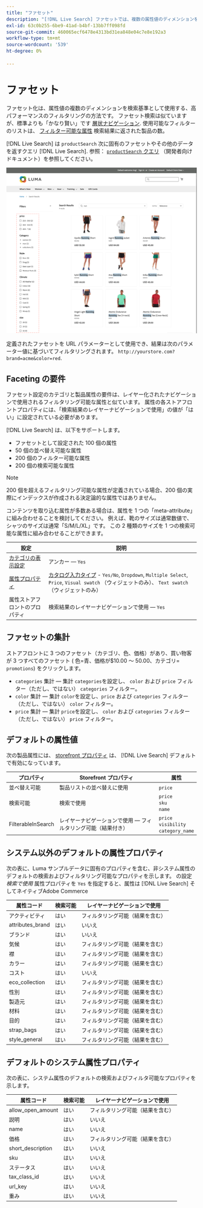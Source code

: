 ```yaml
---
title: "ファセット"
description: "[!DNL Live Search] ファセットでは、複数の属性値のディメンションを検索条件として使用します。"
exl-id: 63c0b255-6be9-41ad-b4bf-13bb7ff098fd
source-git-commit: 460065ecf6478e4313bd31ea848e04c7e8e192a3
workflow-type: tm+mt
source-wordcount: '539'
ht-degree: 0%

---
```


# ファセット

ファセット化は、属性値の複数のディメンションを検索基準として使用する、高パフォーマンスのフィルタリングの方法です。 ファセット検索は似ていますが、標準よりも「かなり賢い」です [層状ナビゲーション](https://experienceleague.adobe.com/docs/commerce-admin/catalog/catalog/navigation/navigation-layered.html). 使用可能なフィルターのリストは、 [フィルター可能な属性](https://experienceleague.adobe.com/docs/commerce-admin/catalog/catalog/navigation/navigation-layered.html#filterable-attributes) 検索結果に返された製品の数。

[!DNL Live Search] は `productSearch` 次に固有のファセットやその他のデータを返すクエリ [!DNL Live Search]. 参照： [`productSearch` クエリ](https://developer.adobe.com/commerce/services/graphql/live-search/product-search/) （開発者向けドキュメント）を参照してください。

![フィルター済みの検索結果](assets/storefront-search-results-run.png)

定義されたファセットを URL パラメーターとして使用でき、結果は次のパラメーター値に基づいてフィルタリングされます。 `http://yourstore.com?brand=acme&color=red`.

## Faceting の要件

ファセット設定のカテゴリと製品属性の要件は、レイヤー化されたナビゲーションで使用されるフィルタリング可能な属性と似ています。 属性の各ストアフロントプロパティには、「検索結果のレイヤーナビゲーションで使用」の値が「はい」に設定されている必要があります。

[!DNL Live Search] は、以下をサポートします。

* ファセットとして設定された 100 個の属性
* 50 個の並べ替え可能な属性
* 200 個のフィルター可能な属性
* 200 個の検索可能な属性

>[!NOTE]
>
> 200 個を超えるフィルタリング可能な属性が定義されている場合、200 個の実際にインデックスが作成される決定論的な属性ではありません。

コンテンツを取り込む属性が多数ある場合は、属性を 1 つの「meta-attribute」に組み合わせることを検討してください。 例えば、靴のサイズは通常数値で、シャツのサイズは通常「S/M/L/XL」です。 この 2 種類のサイズを 1 つの検索可能な属性に組み合わせることができます。

| 設定 | 説明 |
|--- |--- |
| [カテゴリの表示設定](https://experienceleague.adobe.com/docs/commerce-admin/catalog/categories/create/categories-display-settings.html) | アンカー — `Yes` |
| [属性プロパティ](https://experienceleague.adobe.com/docs/commerce-admin/catalog/product-attributes/create/attribute-product-create.html) | [カタログ入力タイプ](https://experienceleague.adobe.com/docs/commerce-admin/catalog/product-attributes/attributes-input-types.html) - `Yes/No`, `Dropdown`, `Multiple Select`, `Price`, `Visual swatch` （ウィジェットのみ）、 `Text swatch` （ウィジェットのみ） |
| 属性ストアフロントのプロパティ | 検索結果のレイヤーナビゲーションで使用 — `Yes` |

## ファセットの集計

ストアフロントに 3 つのファセット（カテゴリ、色、価格）があり、買い物客が 3 つすべてのファセット ( 色=青、価格が$10.00 ～ 50.00、カテゴリ= `promotions`) をクリックします。

* `categories` 集計 — 集計 `categories`を設定し、 `color` および `price` フィルター（ただし、ではない） `categories` フィルター。
* `color` 集計 — 集計 `color`を設定し、`price` および `categories` フィルター（ただし、ではない） `color` フィルター。
* `price` 集計 — 集計 `price`を設定し、 `color` および `categories` フィルター（ただし、ではない） `price` フィルター。

## デフォルトの属性値

次の製品属性には、 [storefront プロパティ](https://experienceleague.adobe.com/docs/commerce-admin/catalog/product-attributes/product-attributes.html) は、 [!DNL Live Search] デフォルトで有効になっています。

| プロパティ | Storefront プロパティ | 属性 |
|---|---|---|
| 並べ替え可能 | 製品リストの並べ替えに使用 | `price` |
| 検索可能 | 検索で使用 | `price` <br />`sku`<br />`name` |
| FilterableInSearch | レイヤーナビゲーションで使用 — フィルタリング可能（結果付き） | `price`<br />`visibility`<br />`category_name` |

## システム以外のデフォルトの属性プロパティ

次の表に、Luma サンプルデータに固有のプロパティを含む、非システム属性のデフォルトの検索およびフィルタリング可能なプロパティを示します。 の設定 *検索で使用* 属性プロパティを `Yes` を指定すると、属性は [!DNL Live Search] そしてネイティブAdobe Commerce

| 属性コード | 検索可能 | レイヤーナビゲーションで使用 |
|--- |--- |--- |
| アクティビティ | はい | フィルタリング可能（結果を含む） |
| attributes_brand | はい | いいえ |
| ブランド | はい | いいえ |
| 気候 | はい | フィルタリング可能（結果を含む） |
| 襟 | はい | フィルタリング可能（結果を含む） |
| カラー | はい | フィルタリング可能（結果を含む） |
| コスト | はい | いいえ |
| eco_collection | はい | フィルタリング可能（結果を含む） |
| 性別 | はい | フィルタリング可能（結果を含む） |
| 製造元 | はい | フィルタリング可能（結果を含む） |
| 材料 | はい | フィルタリング可能（結果を含む） |
| 目的 | はい | フィルタリング可能（結果を含む） |
| strap_bags | はい | フィルタリング可能（結果を含む） |
| style_general | はい | フィルタリング可能（結果を含む） |

## デフォルトのシステム属性プロパティ

次の表に、システム属性のデフォルトの検索およびフィルタ可能なプロパティを示します。

| 属性コード | 検索可能 | レイヤーナビゲーションで使用 |
|--- |--- |--- |
| allow_open_amount | はい | フィルタリング可能（結果を含む） |
| 説明 | はい | いいえ |
| name | はい | いいえ |
| 価格 | はい | フィルタリング可能（結果を含む） |
| short_description | はい | いいえ |
| sku | はい | いいえ |
| ステータス | はい | いいえ |
| tax_class_id | はい | いいえ |
| url_key | はい | いいえ |
| 重み | はい | いいえ |
